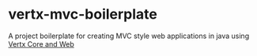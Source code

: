 # vertx-mvc-boilerplate

A project boilerplate for creating MVC style web applications in java using [Vertx Core and Web](http://vertx.io/)

